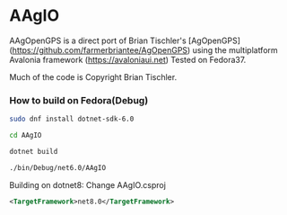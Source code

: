 # AAgIO

AAgOpenGPS is a direct port of Brian Tischler's [AgOpenGPS] (https://github.com/farmerbriantee/AgOpenGPS) using the multiplatform Avalonia framework (https://avaloniaui.net)
Tested on Fedora37.

Much of the code is 
Copyright Brian Tischler.



<h3>How to build on Fedora(Debug)</h3>

```bash
sudo dnf install dotnet-sdk-6.0

cd AAgIO

dotnet build

./bin/Debug/net6.0/AAgIO
```

Building on dotnet8: Change AAgIO.csproj
```xml
<TargetFramework>net8.0</TargetFramework>
```
